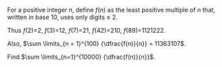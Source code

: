 <p>
For a positive integer <var>n</var>, define <var>f</var>(<var>n</var>) as the least positive multiple of <var>n</var> that, written in base 10, uses only digits ≤ 2.</p>
<p>Thus <var>f</var>(2)=2, <var>f</var>(3)=12, <var>f</var>(7)=21, <var>f</var>(42)=210, <var>f</var>(89)=1121222.</p>
<p>Also, $\sum \limits_{n = 1}^{100} {\dfrac{f(n)}{n}} = 11363107$.</p>
<p>
Find $\sum \limits_{n=1}^{10000} {\dfrac{f(n)}{n}}$.
</p>

